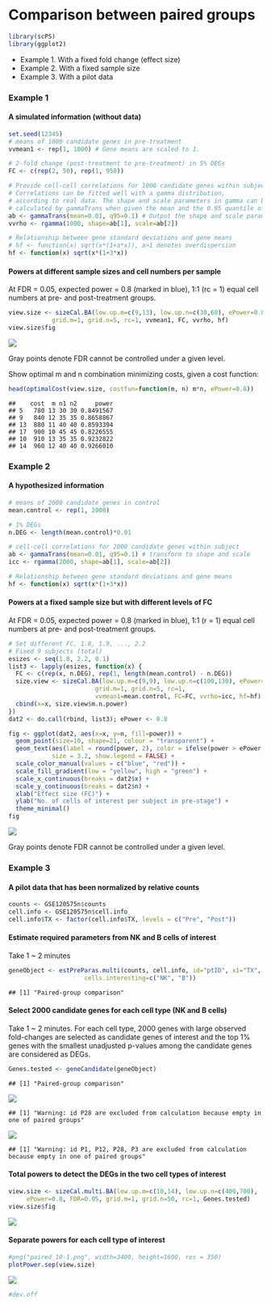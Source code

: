 Comparison between paired groups
================

``` r
library(scPS)
library(ggplot2)
```

- Example 1. With a fixed fold change (effect size)
- Example 2. With a fixed sample size
- Example 3. With a pilot data

### Example 1

#### A simulated information (without data)

``` r
set.seed(12345)
# means of 1000 candidate genes in pre-treatment
vvmean1 <- rep(1, 1000) # Gene means are scaled to 1.

# 2-fold change (post-treatment to pre-treatment) in 5% DEGs
FC <- c(rep(2, 50), rep(1, 950))

# Provide cell-cell correlations for 1000 candidate genes within subject
# Correlations can be fitted well with a gamma distribution, 
# according to real data. The shape and scale parameters in gamma can be
# calculated by gammaTrans when given the mean and the 0.95 quantile of ICCs.
ab <- gammaTrans(mean=0.01, q95=0.1) # Output the shape and scale parameters.
vvrho <- rgamma(1000, shape=ab[1], scale=ab[2])

# Relationship between gene standard deviations and gene means
# hf <- function(x) sqrt(x*(1+a*x)), a>1 denotes overdispersion
hf <- function(x) sqrt(x*(1+3*x))
```

#### Powers at different sample sizes and cell numbers per sample

At FDR = 0.05, expected power = 0.8 (marked in blue), 1:1 (rc = 1) equal
cell numbers at pre- and post-treatment groups.

``` r
view.size <- sizeCal.BA(low.up.m=c(9,13), low.up.n=c(30,60), ePower=0.8, FDR=0.05,
            grid.m=1, grid.n=5, rc=1, vvmean1, FC, vvrho, hf)
view.size$fig
```

![](scPS_paired_files/figure-gfm/2-1.png)<!-- -->

Gray points denote FDR cannot be controlled under a given level.

Show optimal m and n combination minimizing costs, given a cost
function:

``` r
head(optimalCost(view.size, costfun=function(m, n) m*n, ePower=0.8))
```

    ##    cost  m n1 n2     power
    ## 5   780 13 30 30 0.8491567
    ## 9   840 12 35 35 0.8658867
    ## 13  880 11 40 40 0.8593394
    ## 17  900 10 45 45 0.8226555
    ## 10  910 13 35 35 0.9232822
    ## 14  960 12 40 40 0.9266010


### Example 2

#### A hypothesized information

``` r
# means of 2000 candidate genes in control
mean.control <- rep(1, 2000)

# 1% DEGs
n.DEG <- length(mean.control)*0.01

# cell-cell correlations for 2000 candidate genes within subject
ab <- gammaTrans(mean=0.01, q95=0.1) # transform to shape and scale
icc <- rgamma(2000, shape=ab[1], scale=ab[2])

# Relationship between gene standard deviations and gene means
hf <- function(x) sqrt(x*(1+3*x))
```

#### Powers at a fixed sample size but with different levels of FC

At FDR = 0.05, expected power = 0.8 (marked in blue), 1:1 (r = 1) equal
cell numbers at pre- and post-treatment groups.

``` r
# Set different FC, 1.8, 1.9, ..., 2.2
# Fixed 9 subjects (total) 
esizes <- seq(1.8, 2.2, 0.1)
list3 <- lapply(esizes, function(x) {
  FC <- c(rep(x, n.DEG), rep(1, length(mean.control) - n.DEG))
  size.view <- sizeCal.BA(low.up.m=c(9,9), low.up.n=c(100,130), ePower=0.8, FDR=0.05,
                        grid.m=1, grid.n=5, rc=1,
                        vvmean1=mean.control, FC=FC, vvrho=icc, hf=hf)
  cbind(x=x, size.view$m.n.power)
})
dat2 <- do.call(rbind, list3); ePower <- 0.8
```

``` r
fig <- ggplot(dat2, aes(x=x, y=n, fill=power)) +
  geom_point(size=10, shape=21, colour = "transparent") +
  geom_text(aes(label = round(power, 2), color = ifelse(power > ePower, "blue", "red"), fontface=2),
            size = 3.2, show.legend = FALSE) +
  scale_color_manual(values = c("blue", "red")) +
  scale_fill_gradient(low = "yellow", high = "green") +
  scale_x_continuous(breaks = dat2$x) +
  scale_y_continuous(breaks = dat2$n) +
  xlab("Effect size (FC)") +
  ylab("No. of cells of interest per subject in pre-stage") +
  theme_minimal()
fig
```

![](scPS_paired_files/figure-gfm/5-1.png)<!-- --> 

Gray points denote FDR cannot be controlled under a given level.

### Example 3

#### A pilot data that has been normalized by relative counts

``` r
counts <- GSE120575n$counts
cell.info <- GSE120575n$cell.info
cell.info$TX <- factor(cell.info$TX, levels = c("Pre", "Post"))
```

#### Estimate required parameters from NK and B cells of interest

Take 1 ~ 2 minutes

``` r
geneObject <- estPreParas.multi(counts, cell.info, id="ptID", x1="TX",
                     cells.interesting=c("NK", "B"))
```

    ## [1] "Paired-group comparison"

#### Select 2000 candidate genes for each cell type (NK and B cells)

Take 1 ~ 2 minutes. For each cell type, 2000 genes with large observed fold-changes are selected 
as candidate genes of interest and the top 1% genes with the smallest unadjusted p-values among the 
candidate genes are considered as DEGs.

``` r
Genes.tested <- geneCandidate(geneObject)
```

    ## [1] "Paired-group comparison"

![](scPS_paired_files/figure-gfm/8-1.png)<!-- -->

    ## [1] "Warning: id P28 are excluded from calculation because empty in one of paired groups"

![](scPS_paired_files/figure-gfm/8-2.png)<!-- -->

    ## [1] "Warning: id P1, P12, P28, P3 are excluded from calculation because empty in one of paired groups"

#### Total powers to detect the DEGs in the two cell types of interest

``` r
view.size <- sizeCal.multi.BA(low.up.m=c(10,14), low.up.n=c(400,700),
     ePower=0.8, FDR=0.05, grid.m=1, grid.n=50, rc=1, Genes.tested)
view.size$fig
```

![](scPS_paired_files/figure-gfm/9-1.png)<!-- -->

#### Separate powers for each cell type of interest

``` r
#png("paired_10-1.png", width=3400, height=1600, res = 350)
plotPower.sep(view.size)
```

![](scPS_paired_files/figure-gfm/paired_10-1.png)<!-- -->

``` r
#dev.off
```
